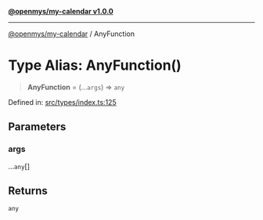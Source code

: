 [**@openmys/my-calendar v1.0.0**](../README.md)

***

[@openmys/my-calendar](../globals.md) / AnyFunction

# Type Alias: AnyFunction()

> **AnyFunction** = (...`args`) => `any`

Defined in: [src/types/index.ts:125](https://github.com/openmys/my-calendar/blob/96ebce4306bfb6a4ab4c4297a9b422c56933c5da/src/types/index.ts#L125)

## Parameters

### args

...`any`[]

## Returns

`any`
